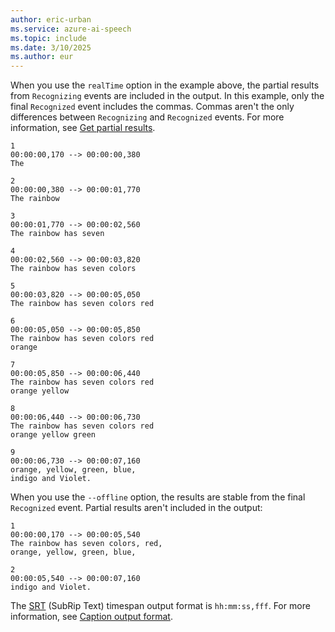 ```yaml
---
author: eric-urban
ms.service: azure-ai-speech
ms.topic: include
ms.date: 3/10/2025
ms.author: eur
---
```


When you use the `realTime` option in the example above, the partial results from `Recognizing` events are included in the output. In this example, only the final `Recognized` event includes the commas. Commas aren't the only differences between `Recognizing` and `Recognized` events. For more information, see [Get partial results](~/articles/ai-services/speech-service/captioning-concepts.md#get-partial-results).

```srt
1
00:00:00,170 --> 00:00:00,380
The

2
00:00:00,380 --> 00:00:01,770
The rainbow

3
00:00:01,770 --> 00:00:02,560
The rainbow has seven

4
00:00:02,560 --> 00:00:03,820
The rainbow has seven colors

5
00:00:03,820 --> 00:00:05,050
The rainbow has seven colors red

6
00:00:05,050 --> 00:00:05,850
The rainbow has seven colors red
orange

7
00:00:05,850 --> 00:00:06,440
The rainbow has seven colors red
orange yellow

8
00:00:06,440 --> 00:00:06,730
The rainbow has seven colors red
orange yellow green

9
00:00:06,730 --> 00:00:07,160
orange, yellow, green, blue,
indigo and Violet.
```

When you use the `--offline` option, the results are stable from the final `Recognized` event. Partial results aren't included in the output:

```srt
1
00:00:00,170 --> 00:00:05,540
The rainbow has seven colors, red,
orange, yellow, green, blue,

2
00:00:05,540 --> 00:00:07,160
indigo and Violet.
```

The [SRT](https://docs.fileformat.com/video/srt/) (SubRip Text) timespan output format is `hh:mm:ss,fff`. For more information, see [Caption output format](~/articles/ai-services/speech-service/captioning-concepts.md#caption-output-format).
